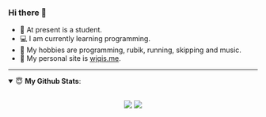 ### Hi there 👋

+ 👨‍ At present is a student.
+ 💻 I am currently learning programming.
+ 🏓 My hobbies are programming, rubik, running, skipping and music.
+ 👋 My personal site is [wjqis.me](https://wjqis.me).

---

<details open>
 <summary> 😇 <b>My Github Stats</b>: </summary>
<br>
<p align = "center">
  <img src = "https://github-readme-stats.vercel.app/api?username=JQiue&show_icons=true&include_all_commits=true">
  <img src = "https://github-readme-stats.vercel.app/api/top-langs/?username=JQiue&layout=compact&hide=HTML">
</p>
</details>
